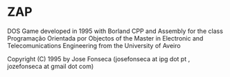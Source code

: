 # ZAP
DOS Game developed in 1995 with Borland CPP and Assembly for the class Programação Orientada por Objectos of the Master in Electronic and Telecomunications Engineering from the University of Aveiro

Copyright (C) 1995 by Jose Fonseca (josefonseca at ipg dot pt , jozefonseca at gmail dot com)
